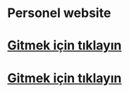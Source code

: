 # Personel website

# <a href="https://kmustafa0.github.io"> Gitmek için tıklayın </a> 
# <a href="https://kmustafa0.github.io" target="_blank">Gitmek için tıklayın </a>
